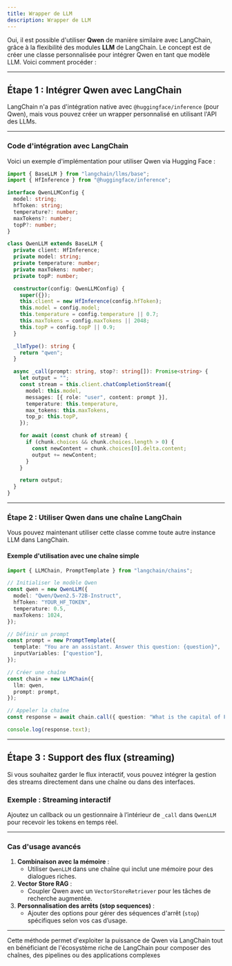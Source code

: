 ```yaml
---
title: Wrapper de LLM
description: Wrapper de LLM
---
```


Oui, il est possible d'utiliser **Qwen** de manière similaire avec LangChain, grâce à la flexibilité des modules **LLM** de LangChain. Le concept est de créer une classe personnalisée pour intégrer Qwen en tant que modèle LLM. Voici comment procéder :

---

## **Étape 1 : Intégrer Qwen avec LangChain**

LangChain n'a pas d'intégration native avec `@huggingface/inference` (pour Qwen), mais vous pouvez créer un wrapper personnalisé en utilisant l'API des LLMs.

---

### **Code d'intégration avec LangChain**

Voici un exemple d'implémentation pour utiliser Qwen via Hugging Face :

```typescript
import { BaseLLM } from "langchain/llms/base";
import { HfInference } from "@huggingface/inference";

interface QwenLLMConfig {
  model: string;
  hfToken: string;
  temperature?: number;
  maxTokens?: number;
  topP?: number;
}

class QwenLLM extends BaseLLM {
  private client: HfInference;
  private model: string;
  private temperature: number;
  private maxTokens: number;
  private topP: number;

  constructor(config: QwenLLMConfig) {
    super({});
    this.client = new HfInference(config.hfToken);
    this.model = config.model;
    this.temperature = config.temperature || 0.7;
    this.maxTokens = config.maxTokens || 2048;
    this.topP = config.topP || 0.9;
  }

  _llmType(): string {
    return "qwen";
  }

  async _call(prompt: string, stop?: string[]): Promise<string> {
    let output = "";
    const stream = this.client.chatCompletionStream({
      model: this.model,
      messages: [{ role: "user", content: prompt }],
      temperature: this.temperature,
      max_tokens: this.maxTokens,
      top_p: this.topP,
    });

    for await (const chunk of stream) {
      if (chunk.choices && chunk.choices.length > 0) {
        const newContent = chunk.choices[0].delta.content;
        output += newContent;
      }
    }

    return output;
  }
}
```

---

### **Étape 2 : Utiliser Qwen dans une chaîne LangChain**

Vous pouvez maintenant utiliser cette classe comme toute autre instance LLM dans LangChain.

#### Exemple d'utilisation avec une chaîne simple

```typescript
import { LLMChain, PromptTemplate } from "langchain/chains";

// Initialiser le modèle Qwen
const qwen = new QwenLLM({
  model: "Qwen/Qwen2.5-72B-Instruct",
  hfToken: "YOUR_HF_TOKEN",
  temperature: 0.5,
  maxTokens: 1024,
});

// Définir un prompt
const prompt = new PromptTemplate({
  template: "You are an assistant. Answer this question: {question}",
  inputVariables: ["question"],
});

// Créer une chaîne
const chain = new LLMChain({
  llm: qwen,
  prompt: prompt,
});

// Appeler la chaîne
const response = await chain.call({ question: "What is the capital of France?" });

console.log(response.text);
```

---

## **Étape 3 : Support des flux (streaming)**

Si vous souhaitez garder le flux interactif, vous pouvez intégrer la gestion des streams directement dans une chaîne ou dans des interfaces.

### **Exemple : Streaming interactif**

Ajoutez un callback ou un gestionnaire à l’intérieur de `_call` dans `QwenLLM` pour recevoir les tokens en temps réel.

---

### **Cas d'usage avancés**

1. **Combinaison avec la mémoire** :
   - Utiliser `QwenLLM` dans une chaîne qui inclut une mémoire pour des dialogues riches.
2. **Vector Store RAG** :
   - Coupler Qwen avec un `VectorStoreRetriever` pour les tâches de recherche augmentée.
3. **Personnalisation des arrêts (stop sequences)** :
   - Ajouter des options pour gérer des séquences d'arrêt (`stop`) spécifiques selon vos cas d’usage.

---

Cette méthode permet d'exploiter la puissance de Qwen via LangChain tout en bénéficiant de l'écosystème riche de LangChain pour composer des chaînes, des pipelines ou des applications complexes
